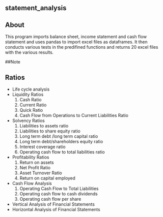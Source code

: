 ## statement_analysis

## About
This program imports balance sheet, income statement and cash flow statement and uses pandas to import excel files as dataframes.
It then conducts various tests in the predifined functions and returns 20 excel files with the various results.

##Note 

## Ratios
+ Life cycle analysis
+ Liquidity Ratios
  1.  Cash Ratio
  2.  Current Ratio
  3.  Quick Ratio
  4.  Cash Flow from Operations to Current Liabilities Ratio
+ Solvency Ratios
  1.  Liabilities to assets ratio
  2.  Liabilities to share equity ratio
  3.  Long term debt /long term capital ratio
  4.  Long term debt/shareholders equity ratio
  5.  Interest coverage ratio 
  6.  Operating cash flow to total liabilities ratio
+ Profitability Ratios
  1.  Return on assets
  2.  Net Profit Ratio
  3.  Asset Turnover Ratio
  4.  Return on capital employed
+ Cash Flow Analysis
  1.  Operating Cash Flow to Total Liabilities
  2.  Operating cash flow to cash dividends
  3.  Operating cash flow per share
+ Vertical Analysis of Financial Statements
+ Horizontal Analysis of Financial Statements
